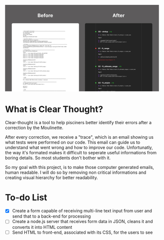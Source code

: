 ![Interface before-after](/public/assets/Thumbnail.jpg)

# What is Clear Thought?

Clear-thought is a tool to help pisciners better identify their errors after a correction by the Moulinette.

After every correction, we receive a "trace", which is an email showing us what tests were performed on our code. This email can guide us to understand what went wrong and how to improve our code. Unfortunatly, the way it's formated makes it difficult to seperate useful informations from boring details. So most students don't bother with it.

So my goal with this project, is to make those computer generated emails, human readable. I will do so by removing non critical informations and creating visual hierarchy for better readability.

# To-do List

- [x] Create a form capable of receiving multi-line text input from user and send that to a back-end for processing
- [ ] Create a node.js server that receives form data in JSON, cleans it and converts it into HTML content
- [ ] Send HTML to front-end, associated with its CSS, for the users to see
